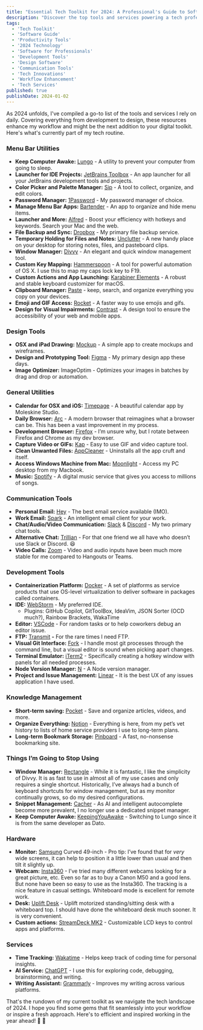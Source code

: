 ```yaml
---
title: "Essential Tech Toolkit for 2024: A Professional's Guide to Software & Services"
description: "Discover the top tools and services powering a tech professional's workflow in 2024. From development to design, communication to productivity, this guide unpacks a curated list of software essentials for the modern tech landscape."
tags:
  - 'Tech Toolkit'
  - 'Software Guide'
  - 'Productivity Tools'
  - '2024 Technology'
  - 'Software for Professionals'
  - 'Development Tools'
  - 'Design Software'
  - 'Communication Tools'
  - 'Tech Innovations'
  - 'Workflow Enhancement'
  - 'Tech Services'
published: true
publishDate: 2024-01-02
---
```


As 2024 unfolds, I've compiled a go-to list of the tools and services I rely on daily. Covering everything from development to design, these resources enhance my workflow and might be the next addition to your digital toolkit. Here's what's currently part of my tech routine.

### **Menu Bar Utilities**

- **Keep Computer Awake:** [Lungo](https://sindresorhus.com/lungo) - A utility to prevent your computer from going to sleep.
- **Launcher for IDE Projects:** [JetBrains Toolbox](https://www.jetbrains.com/toolbox-app/) - An app launcher for all your JetBrains development tools and projects.
- **Color Picker and Palette Manager:** [Sip](https://sipapp.io/) - A tool to collect, organize, and edit colors.
- **Password Manager:** [1Password](https://1password.com/) - My password manager of choice.
- **Manage Menu Bar Apps:** [Bartender](https://www.macbartender.com/) - An app to organize and hide menu items.
- **Launcher and More:** [Alfred](https://www.alfredapp.com/) - Boost your efficiency with hotkeys and keywords. Search your Mac and the web.
- **File Backup and Sync:** [Dropbox](https://www.dropbox.com/) - My primary file backup service.
- **Temporary Holding for Files and Notes:** [Unclutter](https://unclutterapp.com/) - A new handy place on your desktop for storing notes, files, and pasteboard clips.
- **Window Manager:** [Divvy](https://mizage.com/divvy/) - An elegant and quick window management tool.
- **Custom Key Mapping:** [Hammerspoon](https://www.hammerspoon.org/) - A tool for powerful automation of OS X. I use this to map my caps lock key to F19.
- **Custom Actions and App Launching:** [Karabiner Elements](https://karabiner-elements.pqrs.org/) - A robust and stable keyboard customizer for macOS.
- **Clipboard Manager:** [Paste](https://pasteapp.io/) - keep, search, and organize everything you copy on your devices.
- **Emoji and GIF Access:** [Rocket](https://matthewpalmer.net/rocket/) - A faster way to use emojis and gifs.
- **Design for Visual Impairments:** [Contrast](https://usecontrast.com/) - A design tool to ensure the accessibility of your web and mobile apps.

### **Design Tools**

- **OSX and iPad Drawing:** [Mockup](https://mockup.io/) - A simple app to create mockups and wireframes.
- **Design and Prototyping Tool:** [Figma](https://www.figma.com/) - My primary design app these days.
- **Image Optimizer:** ImageOptim - Optimizes your images in batches by drag and drop or automation.

### **General Utilities**

- **Calendar for OSX and iOS:** [Timepage](https://www.moleskine.com/en-us/shop/moleskine-smart/apps-and-services/timepage/) - A beautiful calendar app by Moleskine Studio.
- **Daily Browser:** [Arc](https://www.arc.net/) - A modern browser that reimagines what a browser can be. This has been a vast improvement in my process.
- **Development Browser:** [Firefox](https://www.mozilla.org/en-US/firefox/) - I’m unsure why, but I rotate between Firefox and Chrome as my dev browser.
- **Capture Video or GIFs:** [Kap](https://getkap.co/) - Easy to use GIF and video capture tool.
- **Clean Unwanted Files:** [AppCleaner](https://freemacsoft.net/appcleaner/) - Uninstalls all the app cruft and itself.
- **Access Windows Machine from Mac:** [Moonlight](https://moonlight-stream.org/) - Access my PC desktop from my Macbook.
- **Music:** [Spotify](https://www.spotify.com/) - A digital music service that gives you access to millions of songs.

### **Communication Tools**

- **Personal Email:** [Hey](https://hey.com/) - The best email service available (IMO).
- **Work Email:** [Spark](https://sparkmailapp.com/) - An intelligent email client for your work.
- **Chat/Audio/Video Communication:** [Slack](https://slack.com/) & [Discord](https://discord.com/) - My two primary chat tools.
- **Alternative Chat:** [Trillian](https://www.trillian.im/) - For that one friend we all have who doesn’t use Slack or Discord. 😆
- **Video Calls:** [Zoom](https://zoom.us/) - Video and audio inputs have been much more stable for me compared to Hangouts or Teams.

### **Development Tools**

- **Containerization Platform:** [Docker](https://www.docker.com/) - A set of platforms as service products that use OS-level virtualization to deliver software in packages called containers.
- **IDE:** [WebStorm](https://www.jetbrains.com/webstorm/) - My preferred IDE.
  - Plugins: GitHub Copilot, GitToolBox, IdeaVim, JSON Sorter (OCD much?), Rainbow Brackets, WakaTime
- **Editor:** [VSCode](https://code.visualstudio.com/) - For random tasks or to help coworkers debug an editor issue.
- **FTP:** [Transmit](https://panic.com/transmit/) **-** For the rare times I need FTP.
- **Visual Git Interface:** [Fork](https://fork.dev/) - I handle most git processes through the command line, but a visual editor is sound when picking apart changes.
- **Terminal Emulator:** [iTerm2](https://iterm2.com/) - Specifically creating a hotkey window with panels for all needed processes.
- **Node Version Manager:** [N](https://github.com/tj/n) - A Node version manager.
- **Project and Issue Management:** [Linear](https://linear.app/) - It is the best UX of any issues application I have used.

### **Knowledge Management**

- **Short-term saving:** [Pocket](https://getpocket.com/) - Save and organize articles, videos, and more.
- **Organize Everything:** [Notion](https://www.notion.so/) - Everything is here, from my pet’s vet history to lists of home service providers I use to long-term plans.
- **Long-term Bookmark Storage:** [Pinboard](https://pinboard.in/) - A fast, no-nonsense bookmarking site.

### **Things I’m Going to Stop Using**

- **Window Manager:** [Rectangle](https://rectangleapp.com/) - While it is fantastic, I like the simplicity of Divvy. It is as fast to use in almost all of my use cases and only requires a single shortcut. Historically, I’ve always had a bunch of keyboard shortcuts for window management, but as my monitor continually grows, so do my desired configurations.
- **Snippet Management:** [Cacher](https://www.cacher.io/) - As AI and intelligent autocomplete become more prevalent, I no longer use a dedicated snippet manager.
- **Keep Computer Awake:** [KeepingYouAwake](https://keepingyouawake.app/) - Switching to Lungo since it is from the same developer as Dato.

### **Hardware**

- **Monitor:** [Samsung](https://www.samsung.com/) Curved 49-inch - Pro tip: I’ve found that for _very_ wide screens, it can help to position it a little lower than usual and then tilt it slightly up.
- **Webcam:** [Insta360](https://www.insta360.com/) - I’ve tried many different webcams looking for a great picture, etc. Even so far as to buy a Canon M50 and a good lens. But none have been so easy to use as the Insta360. The tracking is a nice feature in casual settings. Whiteboard mode is excellent for remote work.
- **Desk:** [Uplift Desk](https://www.upliftdesk.com/) - Uplift motorized standing/sitting desk with a whiteboard top. I should have done the whiteboard desk much sooner. It is very convenient.
- **Custom actions:** [StreamDeck MK2](https://www.elgato.com/us/en/p/stream-deck-mk2-black) - Customizable LCD keys to control apps and platforms.

### **Services**

- **Time Tracking:** [Wakatime](https://wakatime.com/) - Helps keep track of coding time for personal insights.
- **AI Service:** [ChatGPT](https://openai.com/) - I use this for exploring code, debugging, brainstorming, and writing.
- **Writing Assistant:** [Grammarly](https://www.grammarly.com/) - Improves my writing across various platforms.

That's the rundown of my current toolkit as we navigate the tech landscape of 2024. I hope you find some gems that fit seamlessly into your workflow or inspire a fresh approach. Here's to efficient and inspired working in the year ahead! 🍾 🚀
